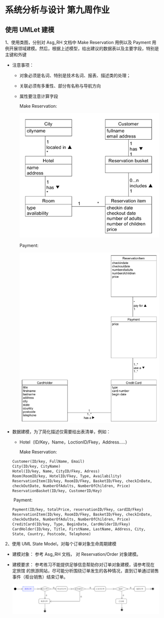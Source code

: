 # 系统分析与设计 第九周作业

## 使用 UMLet 建模

1、使用类图，分别对 Asg_RH 文档中 Make Reservation 用例以及 Payment 用例开展领域建模。然后，根据上述模型，给出建议的数据表以及主要字段，特别是主键和外键

- 注意事项：

  - 对象必须是名词、特别是技术名词、报表、描述类的处理；

  - 关联必须有多重性、部分有名称与导航方向

  - 属性要注意计算字段

    Make Reservation:

    <img src="img/9 make reservation类图.png">

    Payment:

    <img src="img/9 payment类图.png"/>

- 数据建模，为了简化描述仅需要给出表清单，例如：
  - Hotel（ID/Key，Name，LoctionID/Fkey，Address…..）

    Make Reservation:

  ```
  Customer(ID/key, FullName, Email)
  City(ID/key, CityName)
  Hotel(ID/key, Name, CityID/Fkey, Adress)
  Room(RoomID/key, HotelID/Fkey, Type, Availability)
  ReservationItem(ID/key, RoomID/Fkey, BasketID/Fkey, checkInDate, checkOutDate, NumberOfAdults, NumberOfChildren, Price)
  ReservationBasket(ID/key, CustomerID/Key)
  ```

  ​	Payment:

  ```
  Payment(ID/key, totalPrice, reservationID/Fkey, cardID/Fkey)
  ReservationItem(ID/key, RoomID/Fkey, BasketID/Fkey, checkInDate, checkOutDate, NumberOfAdults, NumberOfChildren, Price)
  CreditCard(ID/key, Type, BeginDate, CardHolderID/Fkey)
  CardHolder(ID/key, Title, FirstName, LastName, Address, City, State, Country, Postcode, Telephone)
  ```

2、使用 UML State Model，对每个订单对象生命周期建模

- 建模对象： 参考 Asg_RH 文档， 对 Reservation/Order 对象建模。

- 建模要求： 参考练习不能提供足够信息帮助你对订单对象建模，请参考现在 定旅馆 的旅游网站，尽可能分析围绕订单发生的各种情况，直到订单通过销售事件（柜台销售）结束订单。

  <img src="img/9 订单生命周期.png">


